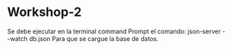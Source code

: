 # Workshop-2
Se debe ejecutar en la terminal command Prompt el comando: json-server --watch db.json
Para que se cargue la base de datos.
